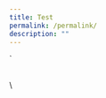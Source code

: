 ```yaml
---
title: Test
permalink: /permalink/
description: ""
---
```

<section style="background-image: url(cms.isomer.gov.sg/sites/moe-endeavourpri/media/images/mediaDirectory/images/editMediaSettings/ART-CLUB-1.png); background-repeat: no-repeat; background-size: cover; background-position: center;">   <!-- Content for the section goes here --> </section>`



\
\